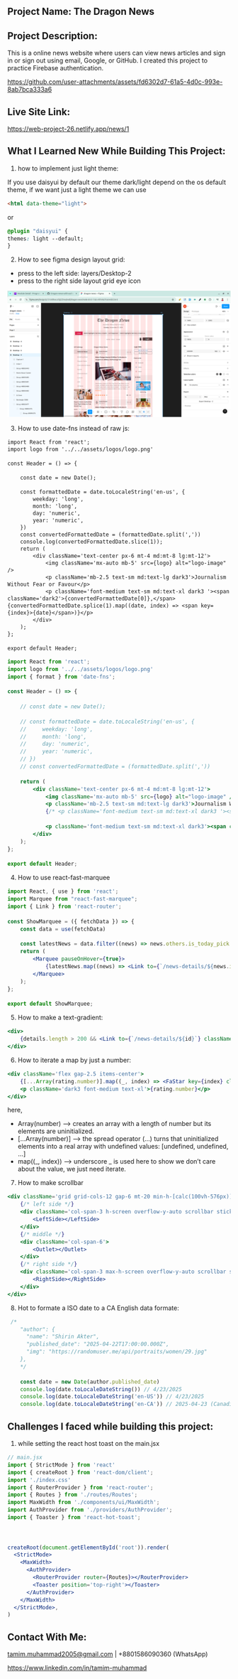 ## Project Name: The Dragon News

<!-- ## What Problem I Solve By This Project:  -->
## Project Description:
This is a online news website where users can view news articles and sign in or sign out using email, Google, or GitHub. I created this project to practice Firebase authentication.

https://github.com/user-attachments/assets/fd6302d7-61a5-4d0c-993e-8ab7bca333a6

<!-- ## Features: -->

## Live Site Link: 

https://web-project-26.netlify.app/news/1


## What I Learned New While Building This Project: 

1. how to implement just light theme: 

If you use daisyui by default our theme dark/light depend on the os default theme, if we want just a light theme we can use 

```html
<html data-theme="light">
```
or

```css
@plugin "daisyui" {
themes: light --default;
}
```

2. How to see figma design layout grid:  

- press to the left side: layers/Desktop-2
- press to the right side layout grid eye icon

![image](./src//assets/images/readme-images/how-to-see-layout-grid-on-figma.png)


3. How to use date-fns instead of raw js: 

```
import React from 'react';
import logo from '../../assets/logos/logo.png'

const Header = () => {

    const date = new Date();

    const formattedDate = date.toLocaleString('en-us', {
        weekday: 'long',
        month: 'long',
        day: 'numeric',
        year: 'numeric',
    })
    const convertedFormattedDate = (formattedDate.split(','))
    console.log(convertedFormattedDate.slice(1));
    return (
        <div className='text-center px-6 mt-4 md:mt-8 lg:mt-12'>
            <img className='mx-auto mb-5' src={logo} alt="logo-image" />
            <p className='mb-2.5 text-sm md:text-lg dark3'>Journalism Without Fear or Favour</p>
            <p className='font-medium text-sm md:text-xl dark3 '><span className='dark2'>{convertedFormattedDate[0]},</span>{convertedFormattedDate.splice(1).map((date, index) => <span key={index}>{date}</span>)}</p>
        </div>
    );
};

export default Header;
```

```jsx
import React from 'react';
import logo from '../../assets/logos/logo.png'
import { format } from 'date-fns';

const Header = () => {

    // const date = new Date();

    // const formattedDate = date.toLocaleString('en-us', {
    //     weekday: 'long',
    //     month: 'long',
    //     day: 'numeric',
    //     year: 'numeric',
    // })
    // const convertedFormattedDate = (formattedDate.split(','))

    return (
        <div className='text-center px-6 mt-4 md:mt-8 lg:mt-12'>
            <img className='mx-auto mb-5' src={logo} alt="logo-image" />
            <p className='mb-2.5 text-sm md:text-lg dark3'>Journalism Without Fear or Favour</p>
            {/* <p className='font-medium text-sm md:text-xl dark3 '><span className='dark2'>{convertedFormattedDate[0]},</span>{convertedFormattedDate.splice(1).map((date, index) => <span key={index}>{date}</span>)}</p> */}

            <p className='font-medium text-sm md:text-xl dark3'><span className='dark2'>{format(new Date(), "eeee, ")}</span>{format(new Date(), "MMMM dd, yyyy")}</p>
        </div>
    );
};

export default Header;
```

4. How to use react-fast-marquee

```jsx
import React, { use } from 'react';
import Marquee from "react-fast-marquee";
import { Link } from 'react-router';

const ShowMarquee = ({ fetchData }) => {
    const data = use(fetchData)

    const latestNews = data.filter((news) => news.others.is_today_pick === true)
    return (
        <Marquee pauseOnHover={true}>
            {latestNews.map((news) => <Link to={`/news-details/${news.id}`} className='mr-5 cursor-pointer hover:underline' key={news.id}>{news.title}</Link>)}
        </Marquee>
    );
};

export default ShowMarquee;
```

5. How to make a text-gradient: 

```jsx
<div>
    {details.length > 200 && <Link to={`/news-details/${id}`} className='font-medium bg-linear-to-r from-[#FF8C47] to-[#F75B5F] bg-clip-text text-transparent'>Read More</Link>}
</div>
```

6. How to iterate a map by just a number: 

```jsx
<div className='flex gap-2.5 items-center'>
    {[...Array(rating.number)].map((_, index) => <FaStar key={index} className='text-[#FF8C47]' size={24} />)}
    <p className='dark3 font-medium text-xl'>{rating.number}</p>
</div>
```

here, 
- Array(number) --> creates an array with a length of number but its elements are uninitialized. 
- [...Array(number)] --> the spread operator (...) turns that uninitialized elements into a real array with undefined values: [undefined, undefined, ...]
- map((_, index)) --> underscore _ is used here to show we don’t care about the value, we just need iterate.

7. How to make scrollbar

```jsx
<div className='grid grid-cols-12 gap-6 mt-20 min-h-[calc(100vh-576px)]'>
    {/* left side */}
    <div className='col-span-3 h-screen overflow-y-auto scrollbar sticky top-4'>
        <LeftSide></LeftSide>
    </div>
    {/* middle */}
    <div className='col-span-6'>
        <Outlet></Outlet>
    </div>
    {/* right side */}
    <div className='col-span-3 max-h-screen overflow-y-auto scrollbar sticky top-4'>
        <RightSide></RightSide>
    </div>
</div>
```


8. Hot to formate a ISO date to a CA English data formate: 

```jsx
 /*
    "author": {
      "name": "Shirin Akter",
      "published_date": "2025-04-22T17:00:00.000Z",
      "img": "https://randomuser.me/api/portraits/women/29.jpg"
    }, 
    */

    const date = new Date(author.published_date)
    console.log(date.toLocaleDateString()) // 4/23/2025
    console.log(date.toLocaleDateString('en-US')) // 4/23/2025
    console.log(date.toLocaleDateString('en-CA')) // 2025-04-23 (Canadian English locale)
```

## Challenges I faced while building this project:

1. while setting the react host toast on the main.jsx  

```jsx
// main.jsx
import { StrictMode } from 'react'
import { createRoot } from 'react-dom/client';
import './index.css'
import { RouterProvider } from 'react-router';
import { Routes } from './routes/Routes';
import MaxWidth from './components/ui/MaxWidth';
import AuthProvider from './providers/AuthProvider';
import { Toaster } from 'react-hot-toast';



createRoot(document.getElementById('root')).render(
  <StrictMode>
    <MaxWidth>
      <AuthProvider>
        <RouterProvider router={Routes}></RouterProvider>
        <Toaster position='top-right'></Toaster>
      </AuthProvider>
    </MaxWidth>
  </StrictMode>,
)
```

## Contact With Me: 

tamim.muhammad2005@gmail.com | +8801586090360 (WhatsApp)  

https://www.linkedin.com/in/tamim-muhammad
 